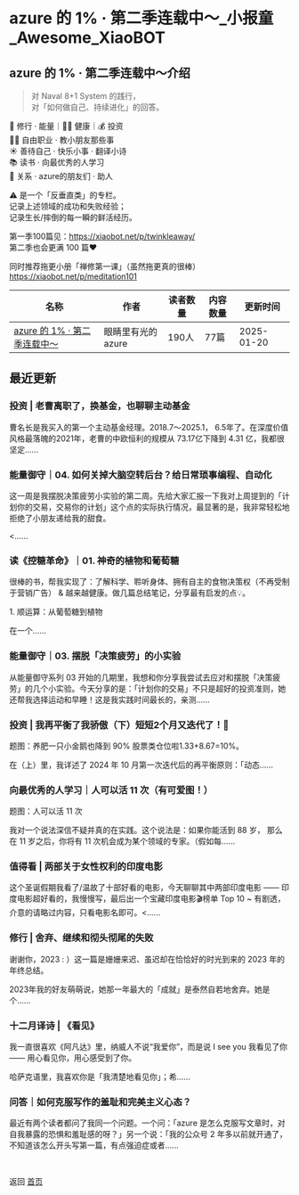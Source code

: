 # azure 的 1% · 第二季连载中～_小报童_Awesome_XiaoBOT

## azure 的 1% · 第二季连载中～介绍
> 对 Naval 8+1 System 的践行，    
对「如何做自己、持续进化」的回答。    
    
🔮 修行 · 能量｜🏃‍♀️ 健康｜💰 投资    
👧🏻 自由职业 · 教小朋友那些事    
☀️ 善待自己 · 快乐小事 · 翻译小诗    
📚 读书 · 向最优秀的人学习    
🍭 关系 · azure的朋友们 · 助人    
    
⚠️ 是一个「反垂直类」的专栏。    
记录上述领域的成功和失败经验；    
记录生长/摔倒的每一瞬的鲜活经历。    
    
第一季100篇见：https://xiaobot.net/p/twinkleaway/    
第二季也会更满 100 篇❤️    
    
同时推荐拖更小册「禅修第一课」（虽然拖更真的很棒）https://xiaobot.net/p/meditation101  
  


|名称|作者|读者数量|内容数量|更新时间|
|---|---|---|---|---|
|[azure 的 1% · 第二季连载中～](https://xiaobot.net/p/azure2023?refer=0b133df9-27dc-423b-8101-639049001c13)|眼睛里有光的azure|190人|77篇|2025-01-20|

## 最近更新
### 投资 | 老曹离职了，换基金，也聊聊主动基金

曹名长是我买入的第一个主动基金经理。2018.7～2025.1， 6.5年了。在深度价值风格最落魄的2021年，老曹的中欧恒利的规模从 73.17亿下降到
4.31 亿，我都很坚定......

### 能量御守｜04. 如何关掉大脑空转后台？给日常琐事编程、自动化

这一周是我摆脱决策疲劳小实验的第二周。先给大家汇报一下我对上周提到的「计划你的交易，交易你的计划」这个点的实际执行情况，最显著的是，我非常轻松地拒绝了小朋友递给我的甜食。

<......

### 读《控糖革命》｜01. 神奇的植物和葡萄糖

很棒的书，帮我实现了：了解科学、聆听身体、拥有自主的食物决策权（不再受制于营销广告） & 越来越健康。做几篇总结笔记，分享最有启发的点💡。

1\. 顺运算：从葡萄糖到植物

在一个......

### 能量御守｜03. 摆脱「决策疲劳」的小实验

从能量御守系列 03
开始的几期里，我想和你分享我尝试去应对和摆脱「决策疲劳」的几个小实验。今天分享的是：「计划你的交易」不只是超好的投资准则，她还帮我选择运动和早睡！这是我实践时间最长的，亲测......

### 投资 | 我再平衡了我骄傲（下）短短2个月又迭代了！💪

题图：养肥一只小金鹅也降到 90% 股票类仓位啦1.33+8.67=10%。

在（上）里，我详述了 2024 年 10 月第一次迭代后的再平衡原则：「动态......

### 向最优秀的人学习｜人可以活 11 次（有可爱图！）

题图：人可以活 11 次

我对一个说法深信不疑并真的在实践。这个说法是：如果你能活到 88 岁， 那么在 11 岁之后，你将有 11 次机会成为某个领域的专家。（假如每......

### 值得看 | 两部关于女性权利的印度电影

这个圣诞假期我看了/温故了十部好看的电影，今天聊聊其中两部印度电影 —— 印度电影超好看的，我慢慢写，最后出一个宝藏印度电影🎬榜单 Top 10 ~
有剧透，介意的请略过内容，只看电影名即可。<......

### 修行 | 舍弃、继续和彻头彻尾的失败

谢谢你，2023 : ）这一篇是姗姗来迟、虽迟却在恰恰好的时光到来的 2023 年的年终总结。

2023年我的好友萌萌说，她那一年最大的「成就」是泰然自若地舍弃。她是个......

### 十二月译诗 | 《看见》

我一直很喜欢《阿凡达》里，纳威人不说“我爱你”，而是说 I see you 我看见了你 —— 用心看见你，用心感受到了你。

哈萨克语里，我喜欢你是「我清楚地看见你」；希......

### 问答｜如何克服写作的羞耻和完美主义心态？

最近有两个读者都问了我同一个问题。一个问：「azure 是怎么克服写文章时，对自我暴露的恐惧和羞耻感的呀？」另一个说：「我的公众号 2
年多以前就开通了，不知道该怎么开头写第一篇，有点强迫症或者......


<a href="https://github.com/Reno9527/awesome-xiaobot" style="color: white; text-decoration: none;">awesome-xiaobot</a>

返回 [首页](../README.md)
